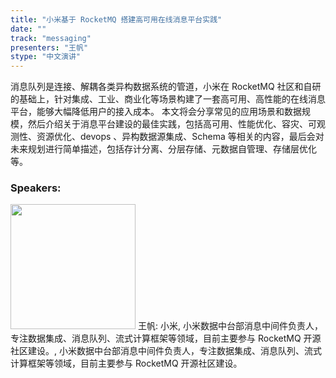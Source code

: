 ```yaml
---
title: "小米基于 RocketMQ 搭建高可用在线消息平台实践"
date: "" 
track: "messaging"
presenters: "王帆"
stype: "中文演讲"
---
```

消息队列是连接、解耦各类异构数据系统的管道，小米在 RocketMQ 社区和自研的基础上，针对集成、工业、商业化等场景构建了一套高可用、高性能的在线消息平台，能够大幅降低用户的接入成本。
本文将会分享常见的应用场景和数据规模，然后介绍关于消息平台建设的最佳实践，包括高可用、性能优化、容灾、可观测性、资源优化、devops 、异构数据源集成、Schema 等相关的内容，最后会对未来规划进行简单描述，包括存计分离、分层存储、元数据自管理、存储层优化等。
 ### Speakers: 
 <img src="images/speaker/1047.png" width="200" />
 王帆: 小米, 小米数据中台部消息中间件负责人，专注数据集成、消息队列、流式计算框架等领域，目前主要参与 RocketMQ 开源社区建设。, 小米数据中台部消息中间件负责人，专注数据集成、消息队列、流式计算框架等领域，目前主要参与 RocketMQ 开源社区建设。
 